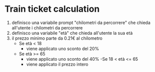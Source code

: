 # Train ticket calculation

1. definisco una variabile prompt "chilometri da percorrere" che chieda all'utente i chilometri da percorrere
2. definisco una variabile "età" che chieda all'utente la sua età
3. il prezzo minimo parte da 0.21€ al chilometro
   - Se età < 18
     - viene applicato uno sconto del 20%
   - Se età >= 65
     - viene applicato uno sconto del 40%
   -Se 18 < età <= 65
      - viene applicato il prezzo intero
